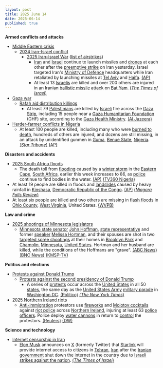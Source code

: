 ```yaml
---
layout: post
title: 2025 June 14
date: 2025-06-14
published: true
---
```



**Armed conflicts and attacks**

* [Middle Eastern crisis](https://en.wikipedia.org/wiki/Middle_Eastern_crisis_%282023%E2%80%93present%29 "Middle Eastern crisis (2023–present)")
  + [2024 Iran–Israel conflict](https://en.wikipedia.org/wiki/2024_Iran%E2%80%93Israel_conflict "2024 Iran–Israel conflict")
    - [2025 Iran–Israel War](https://en.wikipedia.org/wiki/Iran%E2%80%93Israel_War "Iran–Israel War") ([list of airstrikes](https://en.wikipedia.org/wiki/List_of_airstrikes_during_the_Iran%E2%80%93Israel_War "List of airstrikes during the Iran–Israel War"))
      * [Iran](https://en.wikipedia.org/wiki/Iran "Iran") and [Israel](https://en.wikipedia.org/wiki/Israel "Israel") continue to launch missiles and [drones](https://en.wikipedia.org/wiki/Drone_warfare "Drone warfare") at each other after the [preemptive strike](https://en.wikipedia.org/wiki/Preemptive_war "Preemptive war") on Iran yesterday. Israel targeted Iran's [Ministry of Defence](https://en.wikipedia.org/wiki/Ministry_of_Defence_and_Armed_Forces_Logistics_%28Iran%29 "Ministry of Defence and Armed Forces Logistics (Iran)") headquarters while Iran retaliated by launching missiles at [Tel Aviv](https://en.wikipedia.org/wiki/Tel_Aviv "Tel Aviv") and [Haifa](https://en.wikipedia.org/wiki/Haifa "Haifa"). [(AP)](https://apnews.com/article/iran-israel-missile-drone-attacks-nuclear-a8b23f58b502ed77a20a9d843bf30f76)
      * At least 13 [Israelis](https://en.wikipedia.org/wiki/Israelis "Israelis") are killed and over 200 others are injured in an Iranian [ballistic missile](https://en.wikipedia.org/wiki/Ballistic_missile "Ballistic missile") attack on [Bat Yam](https://en.wikipedia.org/wiki/Bat_Yam "Bat Yam"). [(*The Times of Israel*)](https://www.timesofisrael.com/liveblog-june-15-2025/)
* [Gaza war](https://en.wikipedia.org/wiki/Gaza_war "Gaza war")
  + [Rafah aid distribution killings](https://en.wikipedia.org/wiki/Rafah_aid_distribution_killings "Rafah aid distribution killings")
    - At least 79 [Palestinians](https://en.wikipedia.org/wiki/Palestinians "Palestinians") are killed by [Israeli](https://en.wikipedia.org/wiki/Israel "Israel") fire across the [Gaza Strip](https://en.wikipedia.org/wiki/Gaza_Strip "Gaza Strip"), including 15 people near a [Gaza Humanitarian Foundation](https://en.wikipedia.org/wiki/Gaza_Humanitarian_Foundation "Gaza Humanitarian Foundation") (GHF) site, according to the [Gaza Health Ministry](https://en.wikipedia.org/wiki/Gaza_Health_Ministry "Gaza Health Ministry"). [(Al Jazeera)](https://www.aljazeera.com/news/2025/6/14/israel-kills-at-least-58-people-in-gaza-many-at-us-backed-aid-site-medics)
* [Herder-farmer conflicts in Nigeria](https://en.wikipedia.org/wiki/Herder-farmer_conflicts_in_Nigeria "Herder-farmer conflicts in Nigeria")
  + At least 100 people are killed, including many who were [burned to death](https://en.wikipedia.org/wiki/Death_by_burning "Death by burning"), hundreds of others are injured, and dozens are still missing, in an attack by unidentified gunmen in [Guma](https://en.wikipedia.org/wiki/Guma%2C_Nigeria "Guma, Nigeria"), [Benue State](https://en.wikipedia.org/wiki/Benue_State "Benue State"), [Nigeria](https://en.wikipedia.org/wiki/Nigeria "Nigeria"). [(*Star Tribune*)](https://www.startribune.com/at-least-100-people-killed-by-gunmen-in-north-central-nigeria-rights-group-says/601373190) [(AP)](https://apnews.com/article/nigeria-attack-village-guma-amnesty-44c89b8dec357711293edc52e2b016a0)

**Disasters and accidents**

* [2025 South Africa floods](https://en.wikipedia.org/wiki/2025_South_Africa_floods "2025 South Africa floods")
  + The death toll from [flooding](https://en.wikipedia.org/wiki/Flood "Flood") caused by a [winter storm](https://en.wikipedia.org/wiki/Winter_storm "Winter storm") in the [Eastern Cape](https://en.wikipedia.org/wiki/Eastern_Cape "Eastern Cape"), [South Africa](https://en.wikipedia.org/wiki/South_Africa "South Africa"), earlier this week increases to 86, as [police](https://en.wikipedia.org/wiki/South_African_Police_Service "South African Police Service") continue to find bodies in the water. [(AP)](https://apnews.com/article/floods-south-africa-mthatha-weather-e80a4dcedd9e34acbd2a9778e568931d) [(TV360 Nigeria)](https://www.tv360nigeria.com/south-africa-flood-death-toll-rises-to-86-as-ramaphosa-blames-climate-change/)
* At least 19 people are killed in floods and [landslides](https://en.wikipedia.org/wiki/Landslide "Landslide") caused by heavy rainfall in [Kinshasa](https://en.wikipedia.org/wiki/Kinshasa "Kinshasa"), [Democratic Republic of the Congo](https://en.wikipedia.org/wiki/Democratic_Republic_of_the_Congo "Democratic Republic of the Congo"). [(AP)](https://apnews.com/article/congo-flood-kinshasa-f6968403a540324a7d1e8f46b9f2e5b5) [(*Niagara Falls Review*)](https://www.niagarafallsreview.ca/life/heavy-rains-flood-congo-s-capital-killing-at-least-19-people/article_3bb337bf-b5aa-5375-a838-07f4c7f6d9dc.html)
* At least six people are killed and two others are missing in [flash floods](https://en.wikipedia.org/wiki/Flash_flood "Flash flood") in [Ohio County](https://en.wikipedia.org/wiki/Ohio_County%2C_West_Virginia "Ohio County, West Virginia"), [West Virginia](https://en.wikipedia.org/wiki/West_Virginia "West Virginia"), United States. [(WVPB)](https://wvpublic.org/at-least-five-dead-four-missing-from-wheeling-area-after-flash-flood-saturday-night/)

**Law and crime**

* [2025 shootings of Minnesota legislators](https://en.wikipedia.org/wiki/2025_shootings_of_Minnesota_legislators "2025 shootings of Minnesota legislators")
  + [Minnesota state senator](https://en.wikipedia.org/wiki/Minnesota_Senate "Minnesota Senate") [John Hoffman](https://en.wikipedia.org/wiki/John_Hoffman_%28Minnesota_politician%29 "John Hoffman (Minnesota politician)"), [state representative](https://en.wikipedia.org/wiki/Minnesota_House_of_Representatives "Minnesota House of Representatives") and former [speaker](https://en.wikipedia.org/wiki/List_of_speakers_of_the_Minnesota_House_of_Representatives "List of speakers of the Minnesota House of Representatives") [Melissa Hortman](https://en.wikipedia.org/wiki/Melissa_Hortman "Melissa Hortman"), and their spouses are shot in two [targeted spree shootings](https://en.wikipedia.org/wiki/Assassination_attempt "Assassination attempt") at their homes in [Brooklyn Park](https://en.wikipedia.org/wiki/Brooklyn_Park%2C_Minnesota "Brooklyn Park, Minnesota") and [Champlin](https://en.wikipedia.org/wiki/Champlin%2C_Minnesota "Champlin, Minnesota"), [Minnesota](https://en.wikipedia.org/wiki/Minnesota "Minnesota"), [United States](https://en.wikipedia.org/wiki/United_States "United States"). Hortman and her husband are killed, while the conditions of the Hoffmans are "grave". [(ABC News)](https://abcnews.go.com/US/2-minnesota-lawmakers-shot-targeted-incident-officials/story?id=122840751) [(BNO News)](https://bnonews.com/index.php/2025/06/shootings-at-homes-of-2-politicians-in-minnesota/) [(KMSP-TV)](https://www.fox9.com/news/brooklyn-park-champlin-shootings-suspect-impersonating-police)

**Politics and elections**

* [Protests against Donald Trump](https://en.wikipedia.org/wiki/Protests_against_Donald_Trump "Protests against Donald Trump")
  + [Protests against the second presidency of Donald Trump](https://en.wikipedia.org/wiki/Protests_against_the_second_presidency_of_Donald_Trump "Protests against the second presidency of Donald Trump")
    - A series of [protests](https://en.wikipedia.org/wiki/No_Kings_protests "No Kings protests") occur across the [United States](https://en.wikipedia.org/wiki/United_States "United States") in all 50 [states](https://en.wikipedia.org/wiki/U.S._state "U.S. state"), the same day as the [United States Army](https://en.wikipedia.org/wiki/United_States_Army "United States Army") [military parade](https://en.wikipedia.org/wiki/U.S._Army_250th_Anniversary_Parade "U.S. Army 250th Anniversary Parade") in [Washington DC](https://en.wikipedia.org/wiki/Washington%2C_D.C. "Washington, D.C."). [(Politico)](https://www.politico.com/news/2025/06/14/no-kings-protest-trump-00406243) [(*The New York Times*)](https://www.nytimes.com/2025/06/14/us/protests-cities-no-kings.html)
* [2025 Northern Ireland riots](https://en.wikipedia.org/wiki/2025_Northern_Ireland_riots "2025 Northern Ireland riots")
  + [Anti-immigration](https://en.wikipedia.org/wiki/Opposition_to_immigration "Opposition to immigration") protestors use [fireworks](https://en.wikipedia.org/wiki/Firework "Firework") and [Molotov cocktails](https://en.wikipedia.org/wiki/Molotov_cocktail "Molotov cocktail") against [riot police](https://en.wikipedia.org/wiki/Riot_police "Riot police") across [Northern Ireland](https://en.wikipedia.org/wiki/Northern_Ireland "Northern Ireland"), injuring at least 63 [police officers](https://en.wikipedia.org/wiki/Police_Service_of_Northern_Ireland "Police Service of Northern Ireland"). Police deploy [water cannons](https://en.wikipedia.org/wiki/Water_cannon "Water cannon") in return to [control](https://en.wikipedia.org/wiki/Crowd_control "Crowd control") the protestors. [(Reuters)](https://www.reuters.com/world/uk/police-attacked-northern-irish-violence-spreads-another-town-2025-06-12/) [(DW)](https://www.dw.com/en/northern-ireland-police-deploy-water-cannon-against-rioters/a-72905427)

**Science and technology**

* [Internet censorship in Iran](https://en.wikipedia.org/wiki/Internet_censorship_in_Iran "Internet censorship in Iran")
  + [Elon Musk](https://en.wikipedia.org/wiki/Elon_Musk "Elon Musk") announces on [X](https://en.wikipedia.org/wiki/Twitter "Twitter") (formerly Twitter) that [Starlink](https://en.wikipedia.org/wiki/Starlink "Starlink") will provide internet access to citizens in [Tehran](https://en.wikipedia.org/wiki/Tehran "Tehran"), [Iran](https://en.wikipedia.org/wiki/Iran "Iran") after the [Iranian government](https://en.wikipedia.org/wiki/Government_of_Iran "Government of Iran") shut down the internet in the country due to [Israeli strikes against the nation](https://en.wikipedia.org/wiki/June_2025_Israeli_strikes_on_Iran "June 2025 Israeli strikes on Iran"). [(*The Times of Israel*)](https://www.timesofisrael.com/liveblog_entry/elon-musk-says-he-activated-starlink-in-tehran-after-regime-cuts-citizens-off-from-internet-amid-israeli-strikes/)
